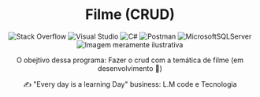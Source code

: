 <h1 align="center"> Filme (CRUD) </h1> 

<div align="center">

![Stack Overflow](https://img.shields.io/badge/-Stackoverflow-FE7A16?style=for-the-badge&logo=stack-overflow&logoColor=white)
![Visual Studio](https://img.shields.io/badge/Visual%20Studio-5C2D91.svg?style=for-the-badge&logo=visual-studio&logoColor=white)
![C#](https://img.shields.io/badge/c%23-%23239120.svg?style=for-the-badge&logo=c-sharp&logoColor=white)
![Postman](https://img.shields.io/badge/Postman-FF6C37?style=for-the-badge&logo=postman&logoColor=white)
![MicrosoftSQLServer](https://img.shields.io/badge/Microsoft%20SQL%20Sever-CC2927?style=for-the-badge&logo=microsoft%20sql%20server&logoColor=white)
![Imagem meramente ilustrativa](https://www.rollingstone.com/wp-content/uploads/2022/10/HorrorMovieList.jpg?w=1600&h=900&crop=1)


O obejtivo dessa programa: Fazer o crud com a temática de filme (em desenvolvimento 👷)

✍ "Every day is a learning Day" business: L.M code e Tecnologia
</div>
